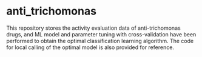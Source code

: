 # anti_trichomonas
This repository stores the activity evaluation data of anti-trichomonas drugs, and ML model and parameter tuning with cross-validation have been performed to obtain the optimal classification learning algorithm. The code for local calling of the optimal model is also provided for reference.
